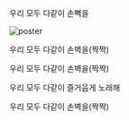 우리 모두 다같이 손뼉을

![poster](resource/title.jpeg)

우리 모두 다같이 손벽을(짝짝)

우리 모두 다같이 손벽을(짝짝)

우리 모두 다같이 즐거웁게 노래해

우리 모두 다같이 손벽을(짝짝)

